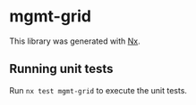 # mgmt-grid

This library was generated with [Nx](https://nx.dev).

## Running unit tests

Run `nx test mgmt-grid` to execute the unit tests.
